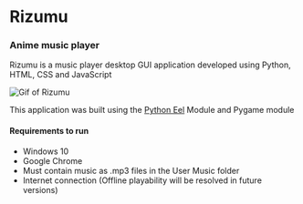 # Rizumu #
### Anime music player ###

Rizumu is a music player desktop GUI application developed using Python, HTML, CSS and JavaScript

![Gif of Rizumu](https://media.giphy.com/media/3qoJotnmOjzU6fgjrE/giphy.gif)

This application was built using the [Python Eel](https://github.com/ChrisKnott/Eel) Module and Pygame module

#### Requirements to run ####
- Windows 10
- Google Chrome
- Must contain music as .mp3 files in the User Music folder
- Internet connection (Offline playability will be resolved in future versions)

